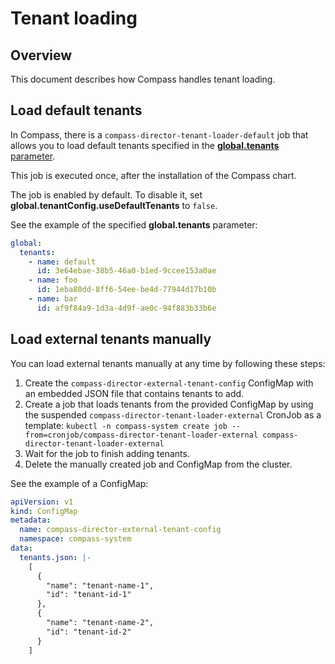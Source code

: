 # Tenant loading

## Overview
This document describes how Compass handles tenant loading. 

## Load default tenants

In Compass, there is a `compass-director-tenant-loader-default` job that allows you to load default tenants specified in the [**global.tenants** parameter](../../chart/compass/values.yaml).

This job is executed once, after the installation of the Compass chart.
 
The job is enabled by default. To disable it, set **global.tenantConfig.useDefaultTenants** to `false`.

See the example of the specified **global.tenants** parameter:
```yaml
global:
  tenants:
    - name: default
      id: 3e64ebae-38b5-46a0-b1ed-9ccee153a0ae
    - name: foo
      id: 1eba80dd-8ff6-54ee-be4d-77944d17b10b
    - name: bar
      id: af9f84a9-1d3a-4d9f-ae0c-94f883b33b6e
``` 


## Load external tenants manually

You can load external tenants manually at any time by following these steps:
1. Create the `compass-director-external-tenant-config` ConfigMap with an embedded JSON file that contains tenants to add.
2. Create a job that loads tenants from the provided ConfigMap by using the suspended `compass-director-tenant-loader-external` CronJob as a template: 
`kubectl -n compass-system create job --from=cronjob/compass-director-tenant-loader-external compass-director-tenant-loader-external`
3. Wait for the job to finish adding tenants.
4. Delete the manually created job and ConfigMap from the cluster.

See the example of a ConfigMap:
```yaml
apiVersion: v1
kind: ConfigMap
metadata:
  name: compass-director-external-tenant-config
  namespace: compass-system
data:
  tenants.json: |-
    [
      {
        "name": "tenant-name-1",
        "id": "tenant-id-1"
      },
      {
        "name": "tenant-name-2",
        "id": "tenant-id-2"
      }
    ]
```
